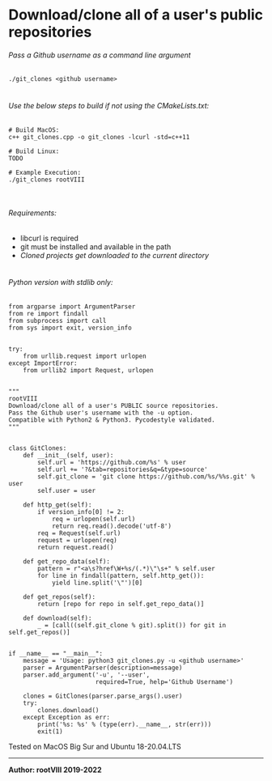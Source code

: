# Download/clone all of a user's public repositories


###### Pass a Github username as a command line argument
<code>./git_clones &lt;github username&gt;</code>
<br><br>
###### Use the below steps to build if not using the CMakeLists.txt: 
<pre><code># Build MacOS:
c++ git_clones.cpp -o git_clones -lcurl -std=c++11

# Build Linux:
TODO

# Example Execution:
./git_clones rootVIII
</code></pre>
<br>

###### Requirements:
- libcurl is required
- git must be installed and available in the path
- <i>Cloned projects get downloaded to the current directory</i>
<br><br>

###### Python version with stdlib only:
<pre><code>from argparse import ArgumentParser
from re import findall
from subprocess import call
from sys import exit, version_info


try:
    from urllib.request import urlopen
except ImportError:
    from urllib2 import Request, urlopen


"""
rootVIII
Download/clone all of a user's PUBLIC source repositories.
Pass the Github user's username with the -u option.
Compatible with Python2 & Python3. Pycodestyle validated.
"""


class GitClones:
    def __init__(self, user):
        self.url = 'https://github.com/%s' % user
        self.url += '?&tab=repositories&q=&type=source'
        self.git_clone = 'git clone https://github.com/%s/%%s.git' % user
        self.user = user

    def http_get(self):
        if version_info[0] != 2:
            req = urlopen(self.url)
            return req.read().decode('utf-8')
        req = Request(self.url)
        request = urlopen(req)
        return request.read()

    def get_repo_data(self):
        pattern = r"&lt;a\s?href\W+%s/(.*)\"\s+" % self.user
        for line in findall(pattern, self.http_get()):
            yield line.split('\"')[0]

    def get_repos(self):
        return [repo for repo in self.get_repo_data()]

    def download(self):
        _ = [call((self.git_clone % git).split()) for git in self.get_repos()]


if __name__ == "__main__":
    message = 'Usage: python3 git_clones.py -u &lt;github username&gt;'
    parser = ArgumentParser(description=message)
    parser.add_argument('-u', '--user',
                        required=True, help='Github Username')

    clones = GitClones(parser.parse_args().user)
    try:
        clones.download()
    except Exception as err:
        print('%s: %s' % (type(err).__name__, str(err)))
        exit(1)</code></pre>


Tested on MacOS Big Sur and Ubuntu 18-20.04.LTS
<hr>
<b>Author: rootVIII 2019-2022</b><br><br>
